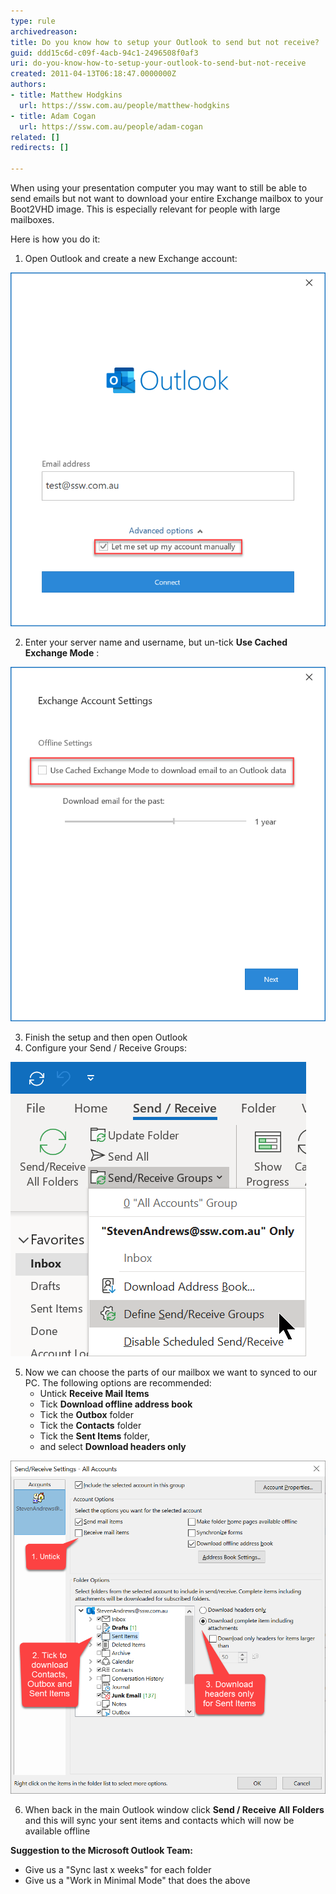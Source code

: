 ```yaml
---
type: rule
archivedreason: 
title: Do you know how to setup your Outlook to send but not receive?
guid: ddd15c6d-c09f-4acb-94c1-2496508f0af3
uri: do-you-know-how-to-setup-your-outlook-to-send-but-not-receive
created: 2011-04-13T06:18:47.0000000Z
authors:
- title: Matthew Hodgkins
  url: https://ssw.com.au/people/matthew-hodgkins
- title: Adam Cogan
  url: https://ssw.com.au/people/adam-cogan
related: []
redirects: []

---
```


When using your presentation computer you may want to still be able to send emails but not want to download your entire Exchange mailbox to your Boot2VHD image. This is especially relevant for people with large mailboxes.   
<!--endintro-->

Here is how you do it:

1. Open Outlook and create a new Exchange account: 
      

![Figure - Tick manually configure server settings](/rules/do-you-know-how-to-setup-your-outlook-to-send-but-not-receive/mail1.png)  

2. Enter your server name and username, but un-tick 
       **Use Cached Exchange Mode** :  
      
![Figure - Un-tick Use Cached Exchange Mode](/rules/do-you-know-how-to-setup-your-outlook-to-send-but-not-receive/Mail3.png)  

3. Finish the setup and then open Outlook
4. Configure your Send / Receive Groups: 
      
![Figure - Click Send / Receive | Click Send / Receive Groups | Click Define Send / Receive Groups](/rules/do-you-know-how-to-setup-your-outlook-to-send-but-not-receive/Email2.png)  

5. Now we can choose the parts of our mailbox we want to synced to our PC. The following options are recommended:
    * Untick 
             **Receive Mail Items**
    * Tick 
             **Download offline address book**
    * Tick the 
             **Outbox** folder
    * Tick the 
             **Contacts** folder
    * Tick the 
             **Sent Items** folder,
    * and select 
             **Download headers only**


![Figure - Untick "Receive mail items" | Tick "Sent Items", "Contacts" and "Outbox" | Download only headers for "Sent Items"](/rules/do-you-know-how-to-setup-your-outlook-to-send-but-not-receive/Email.png)  

6. When back in the main Outlook window click 
       **Send / Receive** **All** **Folders** and this will sync your sent items and contacts which will now be available offline


**Suggestion to the Microsoft Outlook Team:**

* Give us a "Sync last x weeks" for each folder
* Give us a "Work in Minimal Mode" that does the above

